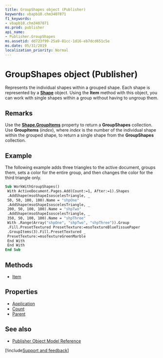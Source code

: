 ```yaml
---
title: GroupShapes object (Publisher)
keywords: vbapb10.chm3407871
f1_keywords:
- vbapb10.chm3407871
ms.prod: publisher
api_name:
- Publisher.GroupShapes
ms.assetid: dd723f99-25a9-81cc-1d16-eb7dcd651c5e
ms.date: 05/31/2019
localization_priority: Normal
---
```



# GroupShapes object (Publisher)

Represents the individual shapes within a grouped shape. Each shape is represented by a **[Shape](Publisher.Shape.md)** object. Using the **Item** method with this object, you can work with single shapes within a group without having to ungroup them.
 
## Remarks

Use the **[Shape.GroupItems](Publisher.Shape.GroupItems.md)** property to return a **GroupShapes** collection. Use **GroupItems** (_index_), where _index_ is the number of the individual shape within the grouped shape, to return a single shape from the **GroupShapes** collection. 

## Example

The following example adds three triangles to the active document, groups them, sets a color for the entire group, and then changes the color for the third triangle only.

```vb
Sub WorkWithGroupShapes() 
 With ActiveDocument.Pages.Add(Count:=1, After:=1).Shapes 
 .AddShape(msoShapeIsoscelesTriangle, _ 
 50, 50, 100, 100).Name = "shpOne" 
 .AddShape(msoShapeIsoscelesTriangle, _ 
 200, 50, 100, 100).Name = "shpTwo" 
 .AddShape(msoShapeIsoscelesTriangle, _ 
 350, 50, 100, 100).Name = "shpThree" 
 With .Range(Array("shpOne", "shpTwo", "shpThree")).Group 
 .Fill.PresetTextured PresetTexture:=msoTextureBlueTissuePaper 
 .GroupItems(3).Fill.PresetTextured _ 
 PresetTexture:=msoTextureGreenMarble 
 End With 
 End With 
End Sub
```


## Methods

- [Item](Publisher.GroupShapes.Item.md)

## Properties

- [Application](Publisher.GroupShapes.Application.md)
- [Count](Publisher.GroupShapes.Count.md)
- [Parent](Publisher.GroupShapes.Parent.md)

## See also

- [Publisher Object Model Reference](overview/publisher/object-model.md)



[!include[Support and feedback](~/includes/feedback-boilerplate.md)]